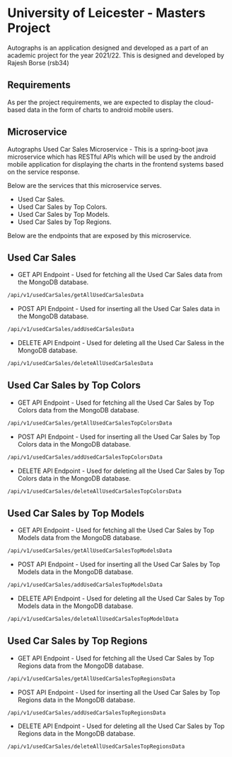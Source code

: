 # University of Leicester - Masters Project

Autographs is an application designed and developed as a part of an academic project for the year 2021/22. This is designed and developed by Rajesh Borse (rsb34)

## Requirements
As per the project requirements, we are expected to display the cloud-based data in the form of charts to android mobile users.

## Microservice

Autographs Used Car Sales Microservice - This is a spring-boot java microservice which has RESTful APIs which will be used by the android mobile application for displaying the charts in the frontend systems based on the service response.

Below are the services that this microservice serves.

- Used Car Sales.
- Used Car Sales by Top Colors.
- Used Car Sales by Top Models.
- Used Car Sales by Top Regions.


Below are the endpoints that are exposed by this microservice.

## Used Car Sales

- GET API Endpoint - Used for fetching all the Used Car Sales data from the MongoDB database.


```bash
/api/v1/usedCarSales/getAllUsedCarSalesData
```


- POST API Endpoint - Used for inserting all the Used Car Sales data in the MongoDB database.

```bash
/api/v1/usedCarSales/addUsedCarSalesData
```


- DELETE API Endpoint - Used for deleting all the Used Car Saless in the MongoDB database.
```bash
/api/v1/usedCarSales/deleteAllUsedCarSalesData
```


## Used Car Sales by Top Colors

- GET API Endpoint - Used for fetching all the Used Car Sales by Top Colors data from the MongoDB database.

```bash
/api/v1/usedCarSales/getAllUsedCarSalesTopColorsData
```

- POST API Endpoint - Used for inserting all the Used Car Sales by Top Colors data in the MongoDB database.

```bash
/api/v1/usedCarSales/addUsedCarSalesTopColorsData
```

- DELETE API Endpoint - Used for deleting all the Used Car Sales by Top Colors data in the MongoDB database.
```bash
/api/v1/usedCarSales/deleteAllUsedCarSalesTopColorsData
```

## Used Car Sales by Top Models
- GET API Endpoint - Used for fetching all the Used Car Sales by Top Models data from the MongoDB database.

```bash
/api/v1/usedCarSales/getAllUsedCarSalesTopModelsData
```

- POST API Endpoint - Used for inserting all the Used Car Sales by Top Models data in the MongoDB database.

```bash
/api/v1/usedCarSales/addUsedCarSalesTopModelsData
```

- DELETE API Endpoint - Used for deleting all the Used Car Sales by Top Models data in the MongoDB database.
```bash
/api/v1/usedCarSales/deleteAllUsedCarSalesTopModelData
```

## Used Car Sales by Top Regions
- GET API Endpoint - Used for fetching all the Used Car Sales by Top Regions data from the MongoDB database.

```bash
/api/v1/usedCarSales/getAllUsedCarSalesTopRegionsData
```

- POST API Endpoint - Used for inserting all the Used Car Sales by Top Regions data in the MongoDB database.

```bash
/api/v1/usedCarSales/addUsedCarSalesTopRegionsData
```

- DELETE API Endpoint - Used for deleting all the Used Car Sales by Top Regions data in the MongoDB database.
```bash
/api/v1/usedCarSales/deleteAllUsedCarSalesTopRegionsData

